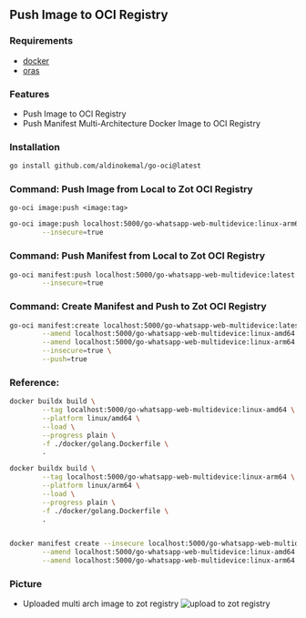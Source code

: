 ## Push Image to OCI Registry


### Requirements
- [docker](https://docs.docker.com/get-docker/)
- [oras](https://oras.land/)

### Features
- Push Image to OCI Registry
- Push Manifest Multi-Architecture Docker Image to OCI Registry

### Installation
```bash
go install github.com/aldinokemal/go-oci@latest
```

### Command: Push Image from Local to Zot OCI Registry
`go-oci image:push <image:tag>`

```bash
go-oci image:push localhost:5000/go-whatsapp-web-multidevice:linux-arm64 \
        --insecure=true
```

### Command: Push Manifest from Local to Zot OCI Registry
```bash
go-oci manifest:push localhost:5000/go-whatsapp-web-multidevice:latest \
        --insecure=true
```


### Command: Create Manifest and Push to Zot OCI Registry
```bash
go-oci manifest:create localhost:5000/go-whatsapp-web-multidevice:latest \
        --amend localhost:5000/go-whatsapp-web-multidevice:linux-amd64 \
        --amend localhost:5000/go-whatsapp-web-multidevice:linux-arm64 \
        --insecure=true \
        --push=true 
```

### Reference:
```bash
docker buildx build \
        --tag localhost:5000/go-whatsapp-web-multidevice:linux-amd64 \
        --platform linux/amd64 \
        --load \
        --progress plain \
        -f ./docker/golang.Dockerfile \
        .

docker buildx build \
        --tag localhost:5000/go-whatsapp-web-multidevice:linux-arm64 \
        --platform linux/arm64 \
        --load \
        --progress plain \
        -f ./docker/golang.Dockerfile \
        .


docker manifest create --insecure localhost:5000/go-whatsapp-web-multidevice:latest \
        --amend localhost:5000/go-whatsapp-web-multidevice:linux-amd64 \
        --amend localhost:5000/go-whatsapp-web-multidevice:linux-arm64
```

### Picture
- Uploaded multi arch image to zot registry
![upload to zot registry](https://github.com/aldinokemal/go-oci/assets/14232125/dc5ead48-ffbe-43da-a651-83932f695cdc)

